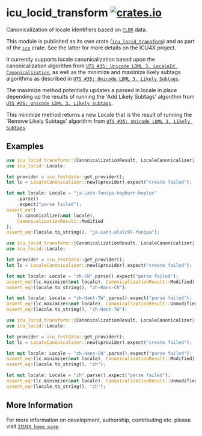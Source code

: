 # icu_locid_transform [![crates.io](https://img.shields.io/crates/v/icu_locid_transform)](https://crates.io/crates/icu_locid_transform)

Canonicalization of locale identifiers based on [`CLDR`] data.

This module is published as its own crate ([`icu_locid_transform`](https://docs.rs/icu_locid_transform/latest/icu_locid_transform/))
and as part of the [`icu`](https://docs.rs/icu/latest/icu/) crate. See the latter for more details on the ICU4X project.

It currently supports locale canonicalization based upon the canonicalization
algorithm from [`UTS #35: Unicode LDML 3. LocaleId Canonicalization`],
as well as the minimize and maximize likely subtags algorithms
as described in [`UTS #35: Unicode LDML 3. Likely Subtags`].

The maximize method potentially updates a passed in locale in place
depending up the results of running the 'Add Likely Subtags' algorithm
from [`UTS #35: Unicode LDML 3. Likely Subtags`].

This minimize method returns a new Locale that is the result of running the
'Remove Likely Subtags' algorithm from [`UTS #35: Unicode LDML 3. Likely Subtags`].

## Examples

```rust
use icu_locid_transform::{CanonicalizationResult, LocaleCanonicalizer};
use icu_locid::Locale;

let provider = icu_testdata::get_provider();
let lc = LocaleCanonicalizer::new(&provider).expect("create failed");

let mut locale: Locale = "ja-Latn-fonipa-hepburn-heploc"
    .parse()
    .expect("parse failed");
assert_eq!(
    lc.canonicalize(&mut locale),
    CanonicalizationResult::Modified
);
assert_eq!(locale.to_string(), "ja-Latn-alalc97-fonipa");
```

```rust
use icu_locid_transform::{CanonicalizationResult, LocaleCanonicalizer};
use icu_locid::Locale;

let provider = icu_testdata::get_provider();
let lc = LocaleCanonicalizer::new(&provider).expect("create failed");

let mut locale: Locale = "zh-CN".parse().expect("parse failed");
assert_eq!(lc.maximize(&mut locale), CanonicalizationResult::Modified);
assert_eq!(locale.to_string(), "zh-Hans-CN");

let mut locale: Locale = "zh-Hant-TW".parse().expect("parse failed");
assert_eq!(lc.maximize(&mut locale), CanonicalizationResult::Unmodified);
assert_eq!(locale.to_string(), "zh-Hant-TW");
```

```rust
use icu_locid_transform::{CanonicalizationResult, LocaleCanonicalizer};
use icu_locid::Locale;

let provider = icu_testdata::get_provider();
let lc = LocaleCanonicalizer::new(&provider).expect("create failed");

let mut locale: Locale = "zh-Hans-CN".parse().expect("parse failed");
assert_eq!(lc.minimize(&mut locale), CanonicalizationResult::Modified);
assert_eq!(locale.to_string(), "zh");

let mut locale: Locale = "zh".parse().expect("parse failed");
assert_eq!(lc.minimize(&mut locale), CanonicalizationResult::Unmodified);
assert_eq!(locale.to_string(), "zh");
```

[`ICU4X`]: ../icu/index.html
[`CLDR`]: http://cldr.unicode.org/
[`UTS #35: Unicode LDML 3. Likely Subtags`]: https://www.unicode.org/reports/tr35/#Likely_Subtags.
[`UTS #35: Unicode LDML 3. LocaleId Canonicalization`]: http://unicode.org/reports/tr35/#LocaleId_Canonicalization,

## More Information

For more information on development, authorship, contributing etc. please visit [`ICU4X home page`](https://github.com/unicode-org/icu4x).
